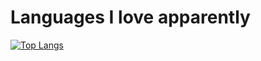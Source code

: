 # Languages I love apparently

[![Top Langs](https://github-readme-stats.vercel.app/api/top-langs/?username=hemanthbd&hide=Assembly,Batchfile,Java)](https://github.com/hemanthbd/Interesting)
